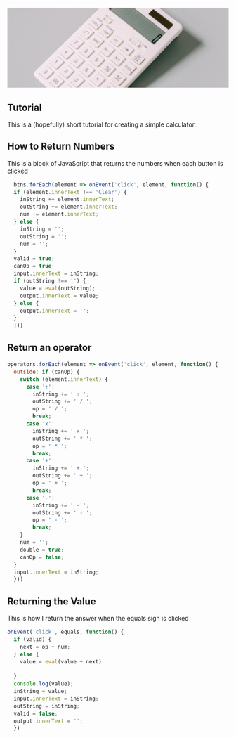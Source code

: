 ![Calculator](assets/img/calculator.jpg "Calculator")

## Tutorial

This is a (hopefully) short tutorial for creating a simple calculator.

## How to Return Numbers
This is a block of JavaScript that returns the numbers when each button is clicked
```JavaScript
  btns.forEach(element => onEvent('click', element, function() {
  if (element.innerText !== 'Clear') {
    inString += element.innerText;
    outString += element.innerText;
    num += element.innerText;
  } else {
    inString = '';
    outString = '';
    num = '';
  }
  valid = true;
  canOp = true;
  input.innerText = inString;
  if (outString !== '') {
    value = eval(outString);
    output.innerText = value;
  } else {
    output.innerText = '';
  }
  }))

```

## Return an operator
```JavaScript
operators.forEach(element => onEvent('click', element, function() {
  outside: if (canOp) {
    switch (element.innerText) {
      case '÷':
        inString += ' ÷ ';
        outString += ' / ';
        op = ' / ';
        break;
      case 'x':
        inString += ' x ';
        outString += ' * ';
        op = ' * ';
        break;
      case '+':
        inString += ' + ';
        outString += ' + ';
        op = ' + ';
        break;
      case '-':
        inString += ' - ';
        outString += ' - ';
        op = ' - ';
        break;
    }
    num = '';
    double = true;
    canOp = false;
  }
  input.innerText = inString;
  }))

```

## Returning the Value
  This is how I return the answer when the equals sign is clicked

```JavaScript
onEvent('click', equals, function() {
  if (valid) {
    next = op + num;
  } else {
    value = eval(value + next)
    
  }
  console.log(value);
  inString = value;
  input.innerText = inString;
  outString = inString;
  valid = false;
  output.innerText = '';
  })

```